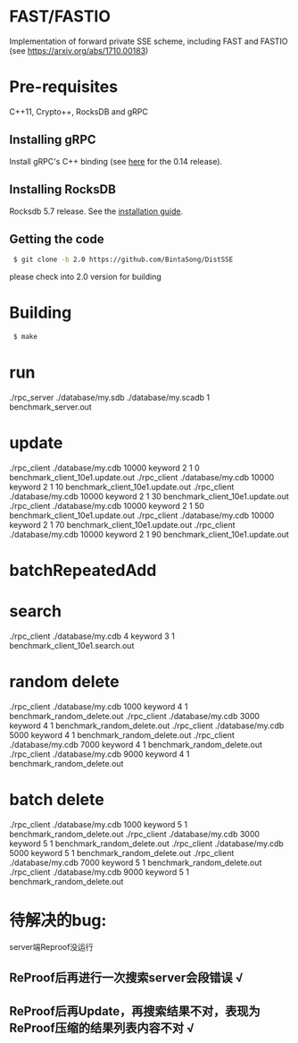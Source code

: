 # FAST/FASTIO
Implementation of forward private SSE scheme, including FAST and FASTIO (see https://arxiv.org/abs/1710.00183)

# Pre-requisites
C++11, Crypto++, RocksDB and gRPC

## Installing gRPC
Install gRPC's C++ binding (see [here](https://github.com/grpc/grpc/tree/release-0_14/src/cpp) for the 0.14 release).

## Installing RocksDB
Rocksdb 5.7 release. See the [installation guide](https://github.com/facebook/rocksdb/blob/master/INSTALL.md).

## Getting the code
```sh
 $ git clone -b 2.0 https://github.com/BintaSong/DistSSE
```
please check into 2.0 version for building

# Building
```sh
 $ make
```
# run
./rpc_server ./database/my.sdb ./database/my.scadb 1 benchmark_server.out

# update
./rpc_client ./database/my.cdb 10000 keyword 2 1 0 benchmark_client_10e1.update.out
./rpc_client ./database/my.cdb 10000 keyword 2 1 10 benchmark_client_10e1.update.out
./rpc_client ./database/my.cdb 10000 keyword 2 1 30 benchmark_client_10e1.update.out
./rpc_client ./database/my.cdb 10000 keyword 2 1 50 benchmark_client_10e1.update.out
./rpc_client ./database/my.cdb 10000 keyword 2 1 70 benchmark_client_10e1.update.out
./rpc_client ./database/my.cdb 10000 keyword 2 1 90 benchmark_client_10e1.update.out

# batchRepeatedAdd


# search
./rpc_client ./database/my.cdb 4 keyword 3 1 benchmark_client_10e1.search.out

# random delete
./rpc_client ./database/my.cdb 1000 keyword 4 1 benchmark_random_delete.out
./rpc_client ./database/my.cdb 3000 keyword 4 1 benchmark_random_delete.out
./rpc_client ./database/my.cdb 5000 keyword 4 1 benchmark_random_delete.out
./rpc_client ./database/my.cdb 7000 keyword 4 1 benchmark_random_delete.out
./rpc_client ./database/my.cdb 9000 keyword 4 1 benchmark_random_delete.out

# batch delete
./rpc_client ./database/my.cdb 1000 keyword 5 1 benchmark_random_delete.out
./rpc_client ./database/my.cdb 3000 keyword 5 1 benchmark_random_delete.out
./rpc_client ./database/my.cdb 5000 keyword 5 1 benchmark_random_delete.out
./rpc_client ./database/my.cdb 7000 keyword 5 1 benchmark_random_delete.out
./rpc_client ./database/my.cdb 9000 keyword 5 1 benchmark_random_delete.out


# 待解决的bug:
server端Reproof没运行
## ReProof后再进行一次搜索server会段错误 √
## ReProof后再Update，再搜索结果不对，表现为ReProof压缩的结果列表内容不对 √